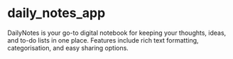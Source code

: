 # daily_notes_app
DailyNotes is your go-to digital notebook for keeping your thoughts, ideas, and to-do lists in one place. Features include rich text formatting, categorisation, and easy sharing options.
